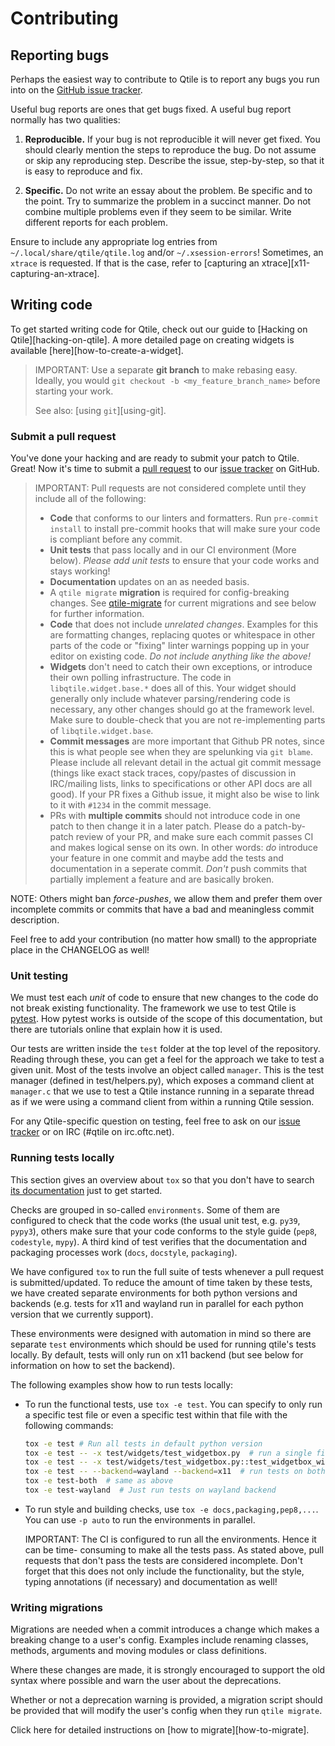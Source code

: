 # Contributing

## Reporting bugs

Perhaps the easiest way to contribute to Qtile is to report any bugs you
run into on the [GitHub issue tracker](https://github.com/qtile/qtile/issues).

Useful bug reports are ones that get bugs fixed. A useful bug report normally
has two qualities:

1. **Reproducible.** If your bug is not reproducible it will never get fixed.
   You should clearly mention the steps to reproduce the bug. Do not assume or
   skip any reproducing step. Describe the issue, step-by-step, so that it is
   easy to reproduce and fix.

2. **Specific.** Do not write an essay about the problem. Be specific and to the
   point. Try to summarize the problem in a succinct manner. Do not combine multiple problems even if they seem to be similar. Write
   different reports for each problem.

Ensure to include any appropriate log entries from
`~/.local/share/qtile/qtile.log` and/or `~/.xsession-errors`!
Sometimes, an `xtrace` is requested. If that is the case, refer to
[capturing an xtrace][x11-capturing-an-xtrace].

## Writing code

To get started writing code for Qtile, check out our guide to [Hacking on Qtile][hacking-on-qtile].
A more detailed page on creating widgets is available [here][how-to-create-a-widget].

> IMPORTANT:
> Use a separate **git branch** to make rebasing easy. Ideally, you would
> `git checkout -b <my_feature_branch_name>` before starting your work.
> 
> See also: [using `git`][using-git].

### Submit a pull request

You've done your hacking and are ready to submit your patch to Qtile. Great!
Now it's time to submit a
[pull request](https://help.github.com/articles/using-pull-requests)
to our [issue tracker](https://github.com/qtile/qtile/issues) on GitHub.

> IMPORTANT:
> Pull requests are not considered complete until they include all of the
> following:
> 
> * **Code** that conforms to our linters and formatters.
>   Run `pre-commit install` to install pre-commit hooks that will
>   make sure your code is compliant before any commit.
> * **Unit tests** that pass locally and in our CI environment (More below).
>   *Please add unit tests* to ensure that your code works and stays working!
> * **Documentation** updates on an as needed basis.
> * A `qtile migrate` **migration** is required for config-breaking changes.
>   See [qtile-migrate](commands/shell/qtile-migrate.md) 
>   for current migrations and see below for further information.
> * **Code** that does not include *unrelated changes*. Examples for this are
>   formatting changes, replacing quotes or whitespace in other parts of the
>   code or "fixing" linter warnings popping up in your editor on existing
>   code. *Do not include anything like the above!*
> * **Widgets** don't need to catch their own exceptions, or introduce their
>   own polling infrastructure. The code in `libqtile.widget.base.*` does
>   all of this. Your widget should generally only include whatever
>   parsing/rendering code is necessary, any other changes should go at the
>   framework level. Make sure to double-check that you are not
>   re-implementing parts of `libqtile.widget.base`.
> * **Commit messages** are more important that Github PR notes, since this is
>   what people see when they are spelunking via `git blame`. Please include
>   all relevant detail in the actual git commit message (things like exact
>   stack traces, copy/pastes of discussion in IRC/mailing lists, links to
>   specifications or other API docs are all good). If your PR fixes a Github
>   issue, it might also be wise to link to it with `#1234` in the commit
>   message.
> * PRs with **multiple commits** should not introduce code in one patch to
>   then change it in a later patch. Please do a patch-by-patch review of your
>   PR, and make sure each commit passes CI and makes logical sense on its
>   own. In other words: *do* introduce your feature in one commit and maybe
>   add the tests and documentation in a seperate commit. *Don't* push commits
>   that partially implement a feature and are basically broken.

NOTE: Others might ban *force-pushes*, we allow them and prefer them over
incomplete commits or commits that have a bad and meaningless commit
description.

Feel free to add your contribution (no matter how small) to the appropriate
place in the CHANGELOG as well!

### Unit testing

We must test each *unit* of code to ensure that new changes to the code do not
break existing functionality. The framework we use to test Qtile is [pytest](https://docs.pytest.org).
How pytest works is outside of the scope of this
documentation, but there are tutorials online that explain how it is used.

Our tests are written inside the `test` folder at the top level of the
repository. Reading through these, you can get a feel for the approach we take
to test a given unit. Most of the tests involve an object called `manager`.
This is the test manager (defined in test/helpers.py), which exposes a command
client at `manager.c` that we use to test a Qtile instance running in a
separate thread as if we were using a command client from within a running
Qtile session.

For any Qtile-specific question on testing, feel free to ask on our
[issue tracker](https://github.com/qtile/qtile/issues) or on IRC (#qtile on
irc.oftc.net).

### Running tests locally

This section gives an overview about `tox` so that you don't have to search
[its documentation](https://tox.readthedocs.io/en/latest/) just to get
started.

Checks are grouped in so-called `environments`. Some of them are configured to
check that the code works (the usual unit test, e.g. `py39`, `pypy3`),
others make sure that your code conforms to the style guide (`pep8`,
`codestyle`, `mypy`). A third kind of test verifies that the documentation
and packaging processes work (`docs`, `docstyle`, `packaging`).

We have configured `tox` to run the full suite of tests whenever a pull request
is submitted/updated. To reduce the amount of time taken by these tests, we have
created separate environments for both python versions and backends (e.g. tests for
x11 and wayland run in parallel for each python version that we currently support).

These environments were designed with automation in mind so there are separate
`test` environments which should be used for running qtile's tests locally. By default,
tests will only run on x11 backend (but see below for information on how to set the
backend).

The following examples show how to run tests locally:

* To run the functional tests, use `tox -e test`. You can specify to only
  run a specific test file or even a specific test within that file with
  the following commands:

  ```bash
  tox -e test # Run all tests in default python version
  tox -e test -- -x test/widgets/test_widgetbox.py  # run a single file
  tox -e test -- -x test/widgets/test_widgetbox.py::test_widgetbox_widget
  tox -e test -- --backend=wayland --backend=x11  # run tests on both backends
  tox -e test-both  # same as above 
  tox -e test-wayland  # Just run tests on wayland backend
  ```

* To run style and building checks, use `tox -e docs,packaging,pep8,...`.
  You can use `-p auto` to run the environments in parallel.

  IMPORTANT:
  The CI is configured to run all the environments. Hence it can be time-
  consuming to make all the tests pass. As stated above, pull requests
  that don't pass the tests are considered incomplete. Don't forget that
  this does not only include the functionality, but the style, typing
  annotations (if necessary) and documentation as well!

### Writing migrations

Migrations are needed when a commit introduces a change which makes a breaking change to
a user's config. Examples include renaming classes, methods, arguments and moving modules or
class definitions.

Where these changes are made, it is strongly encouraged to support the old syntax where possible
and warn the user about the deprecations. 

Whether or not a deprecation warning is provided, a migration script should be provided that will
modify the user's config when they run `qtile migrate`.

Click here for detailed instructions on [how to migrate][how-to-migrate].
